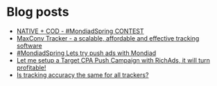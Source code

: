 # Blog posts
<!-- BLOG-POST-LIST:START -->
- [NATIVE + COD - #MondiadSpring CONTEST](https://afflift.com/f/threads/native-cod-mondiadspring-contest.10562/)
- [MaxConv Tracker - a scalable, affordable and effective tracking software](https://afflift.com/f/threads/maxconv-tracker-a-scalable-affordable-and-effective-tracking-software.9941/)
- [#MondiadSpring Lets try push ads with Mondiad](https://afflift.com/f/threads/mondiadspring-lets-try-push-ads-with-mondiad.10540/)
- [Let me setup a Target CPA Push Campaign with RichAds, it will turn profitable!](https://afflift.com/f/threads/let-me-setup-a-target-cpa-push-campaign-with-richads-it-will-turn-profitable.10579/)
- [Is tracking accuracy the same for all trackers?](https://afflift.com/f/threads/is-tracking-accuracy-the-same-for-all-trackers.10578/)
<!-- BLOG-POST-LIST:END -->
